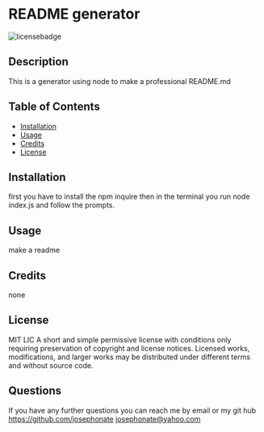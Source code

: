 
# README generator

![licensebadge](https://img.shields.io/badge/license-MIT-blue)

## Description
This is a generator using node to make a professional README.md


## Table of Contents

- [Installation](#installation)
- [Usage](#usage)
- [Credits](#credits)
- [License](#license)

## Installation

first you have to install the npm inquire then in the terminal you run node index.js and follow the prompts.

## Usage

make a readme

## Credits

none

## License

MIT LIC 
    A short and simple permissive license with conditions only requiring preservation of copyright and license notices. 
    Licensed works, modifications, and larger works may be distributed under different terms and without source code.

## Questions

If you have any further questions you can reach me by email or my git hub
https://github.com/josephonate  josephonate@yahoo.com

